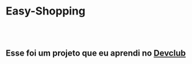 <h1> Easy-Shopping </h1>
<br>
<br>
<h2>Esse foi um projeto que eu aprendi no <a href = "https://rodolfomori.com.br/devclub">Devclub</a></h2>
